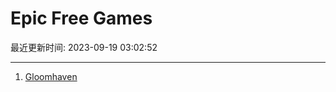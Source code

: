 # Epic Free Games

最近更新时间: 2023-09-19 03:02:52

--- 
1. [Gloomhaven](https://store.epicgames.com/en-US/p/gloomhaven-92f741) 
